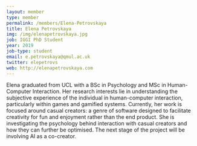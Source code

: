 ```yaml
---
layout: member
type: member
permalink: /members/Elena-Petrovskaya
title: Elena Petrovskaya
img: /img/elenapetrovskaya.jpg
job: IGGI PhD Student
year: 2019
job-type: student
email: e.petrovskaya@qmul.ac.uk
twitter: elepetrovs
web: http://elenapetrovskaya.com
---
```


Elena graduated from UCL with a BSc in Psychology and MSc in Human-Computer Interaction. Her research interests lie in understanding the subjective experience of the individual in human-computer interaction, particularly within games and gamified systems.  Currently, her work is focused around casual creators: a genre of software designed to facilitate creativity for fun and enjoyment rather than the end product. She is investigating the psychology behind interaction with casual creators and how they can further be optimised.  The next stage of the project will be involving AI as a co-creator. 